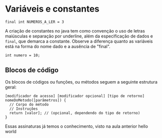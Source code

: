 # Variáveis e constantes

    final int NUMEROS_A_LER = 3

A criação de constantes no java tem como convenção o uso de letras maiúsculas e separação por underline, além da especificação de dados e <code>final</code>, que demarca a constante.
Observe a diferença quanto as variáveis está na forma do nome dado e a ausência de "final".

    int numero = 10;

## Blocos de código
Os blocos de códigos ou funções, ou métodos seguem a seguinte estrutura geral:

    [modificador de acesso] [modificador opcional] [tipo de retorno] nomeDoMetodo([parâmetros]) {
      // Corpo do método
      // Instruções
      return [valor]; // (opcional, dependendo do tipo de retorno)
    }
Essas assinaturas já temos o conhecimento, visto na aula anterior hello world